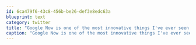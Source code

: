 ```yaml
---
id: 6ca479f6-43c8-456b-be26-def3e8edc63a
blueprint: text
category: twitter
title: "Google Now is one of the most innovative things I've ever seen on a smartphone. Definitely check it out."
caption: "Google Now is one of the most innovative things I've ever seen on a smartphone. Definitely check it out."
---
```


